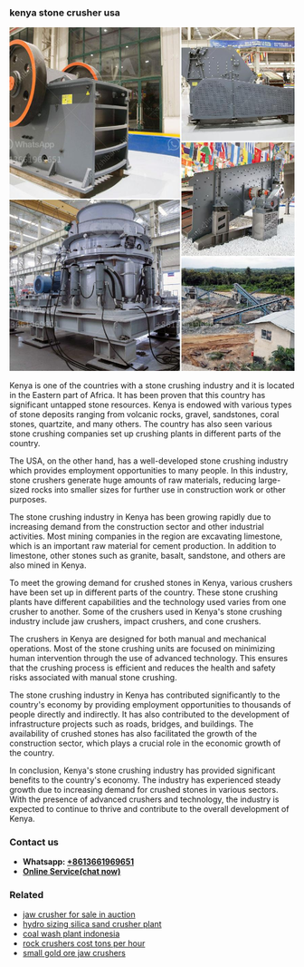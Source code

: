<h3>kenya stone crusher usa</h3><img src='1708663301.jpg' alt=''><p>Kenya is one of the countries with a stone crushing industry and it is located in the Eastern part of Africa. It has been proven that this country has significant untapped stone resources. Kenya is endowed with various types of stone deposits ranging from volcanic rocks, gravel, sandstones, coral stones, quartzite, and many others. The country has also seen various stone crushing companies set up crushing plants in different parts of the country.</p><p>The USA, on the other hand, has a well-developed stone crushing industry which provides employment opportunities to many people. In this industry, stone crushers generate huge amounts of raw materials, reducing large-sized rocks into smaller sizes for further use in construction work or other purposes.</p><p>The stone crushing industry in Kenya has been growing rapidly due to increasing demand from the construction sector and other industrial activities. Most mining companies in the region are excavating limestone, which is an important raw material for cement production. In addition to limestone, other stones such as granite, basalt, sandstone, and others are also mined in Kenya.</p><p>To meet the growing demand for crushed stones in Kenya, various crushers have been set up in different parts of the country. These stone crushing plants have different capabilities and the technology used varies from one crusher to another. Some of the crushers used in Kenya's stone crushing industry include jaw crushers, impact crushers, and cone crushers.</p><p>The crushers in Kenya are designed for both manual and mechanical operations. Most of the stone crushing units are focused on minimizing human intervention through the use of advanced technology. This ensures that the crushing process is efficient and reduces the health and safety risks associated with manual stone crushing.</p><p>The stone crushing industry in Kenya has contributed significantly to the country's economy by providing employment opportunities to thousands of people directly and indirectly. It has also contributed to the development of infrastructure projects such as roads, bridges, and buildings. The availability of crushed stones has also facilitated the growth of the construction sector, which plays a crucial role in the economic growth of the country.</p><p>In conclusion, Kenya's stone crushing industry has provided significant benefits to the country's economy. The industry has experienced steady growth due to increasing demand for crushed stones in various sectors. With the presence of advanced crushers and technology, the industry is expected to continue to thrive and contribute to the overall development of Kenya.</p><h3>Contact us</h3><ul><li><strong>Whatsapp:&nbsp;<a href="https://wa.me/8613661969651">+8613661969651</a></strong></li><li><a href="https://swt.shibang-china.com/?git&amp;zhl&amp;kenya stone crusher usa"><strong>Online Service(chat now)</strong></a></li></ul><h3>Related</h3><ul><li><a href='jaw crusher for sale in auction.md'>jaw crusher for sale in auction</a></li><li><a href='hydro sizing silica sand crusher plant.md'>hydro sizing silica sand crusher plant</a></li><li><a href='coal wash plant indonesia.md'>coal wash plant indonesia</a></li><li><a href='rock crushers cost tons per hour.md'>rock crushers cost tons per hour</a></li><li><a href='small gold ore jaw crushers.md'>small gold ore jaw crushers</a></li></ul>